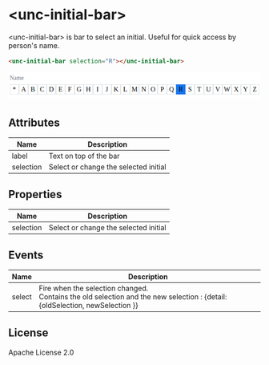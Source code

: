 # &lt;unc-initial-bar&gt;

&lt;unc-initial-bar&gt; is bar to select an initial. Useful for quick access by person's name.

```html
<unc-initial-bar selection="R"></unc-initial-bar>
```
![screenshot](https://raw.githubusercontent.com/unc-dsi/unc-web-components/main/packages/unc-initial-bar/screenshot.png)

## Attributes

| Name | Description |
|------|-------------|
| label | Text on top of the bar |
| selection | Select or change the selected initial |

## Properties

| Name | Description |
|------|-------------|
| selection | Select or change the selected initial |

## Events

| Name | Description |
|------|-------------|
| select | Fire when the selection changed.<br> Contains the old selection and the new selection :  {detail: {oldSelection, newSelection }} |

## License

Apache License 2.0